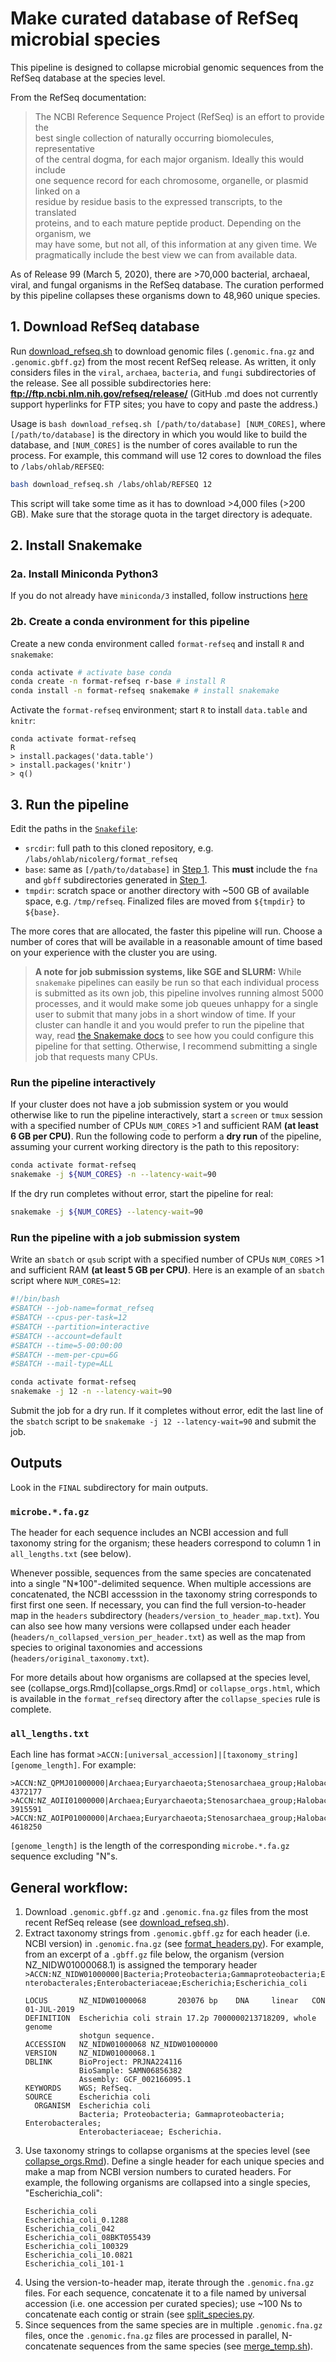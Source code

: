 # Make curated database of RefSeq microbial species 
This pipeline is designed to collapse microbial genomic sequences from the RefSeq database at the species level.  

From the RefSeq documentation:   
>The NCBI Reference Sequence Project (RefSeq) is an effort to provide the   
>best single collection of naturally occurring biomolecules, representative  
>of the central dogma, for each major organism. Ideally this would include   
>one sequence record for each chromosome, organelle, or plasmid linked on a   
>residue by residue basis to the expressed transcripts, to the translated   
>proteins, and to each mature peptide product. Depending on the organism, we   
>may have some, but not all, of this information at any given time. We   
>pragmatically include the best view we can from available data.  

As of Release 99 (March 5, 2020), there are >70,000 bacterial, archaeal, viral, and fungal organisms in the RefSeq database. The curation performed by this pipeline collapses these organisms down to 48,960 unique species.   

## 1. Download RefSeq database
Run [download_refseq.sh](download_refseq.sh) to download genomic files (`.genomic.fna.gz` and `.genomic.gbff.gz`) from the most recent RefSeq release. As written, it only considers files in the `viral`, `archaea`, `bacteria`, and `fungi` subdirectories of the release. See all possible subdirectories here: **ftp://ftp.ncbi.nlm.nih.gov/refseq/release/** (GitHub .md does not currently support hyperlinks for FTP sites; you have to copy and paste the address.)

Usage is `bash download_refseq.sh [/path/to/database] [NUM_CORES]`, where `[/path/to/database]` is the directory in which you would like to build the database, and `[NUM_CORES]` is the number of cores available to run the process. For example, this command will use 12 cores to download the files to `/labs/ohlab/REFSEQ`: 
```bash
bash download_refseq.sh /labs/ohlab/REFSEQ 12
```

This script will take some time as it has to download >4,000 files (>200 GB). Make sure that the storage quota in the target directory is adequate. 

## 2. Install Snakemake 
### 2a. Install Miniconda Python3  
If you do not already have `miniconda/3` installed, follow instructions [here](https://conda.io/en/latest/miniconda.html)
### 2b. Create a conda environment for this pipeline  
Create a new conda environment called `format-refseq` and install `R` and `snakemake`:
```bash
conda activate # activate base conda 
conda create -n format-refseq r-base # install R
conda install -n format-refseq snakemake # install snakemake 
```
Activate the `format-refseq` environment; start `R` to install `data.table` and `knitr`:
```
conda activate format-refseq
R 
> install.packages('data.table')
> install.packages('knitr')
> q()
```

## 3. Run the pipeline 
Edit the paths in the [`Snakefile`](Snakefile):
- `srcdir`: full path to this cloned repository, e.g. `/labs/ohlab/nicolerg/format_refseq`
- `base`: same as `[/path/to/database]` in [Step 1](#1-download-refseq-database). This **must** include the `fna` and `gbff` subdirectories generated in [Step 1](#1-download-refseq-database). 
- `tmpdir`: scratch space or another directory with \~500 GB of available space, e.g. `/tmp/refseq`. Finalized files are moved from `${tmpdir}` to `${base}`.

The more cores that are allocated, the faster this pipeline will run. Choose a number of cores that will be available in a reasonable amount of time based on your experience with the cluster you are using. 

> **A note for job submission systems, like SGE and SLURM:** While `snakemake` pipelines can easily be run so that each individual process is submitted as its own job, this pipeline involves running almost 5000 processes, and it would make some job queues unhappy for a single user to submit that many jobs in a short window of time. If your cluster can handle it and you would prefer to run the pipeline that way, read [the Snakemake docs](https://snakemake.readthedocs.io/en/v5.1.4/executable.html#cluster-execution) to see how you could configure this pipeline for that setting. Otherwise, I recommend submitting a single job that requests many CPUs. 

### Run the pipeline interactively 
If your cluster does not have a job submission system or you would otherwise like to run the pipeline interactively, start a `screen` or `tmux` session with a specified number of CPUs `NUM_CORES` >1 and sufficient RAM **(at least 6 GB per CPU)**. Run the following code to perform a **dry run** of the pipeline, assuming your current working directory is the path to this repository:
```bash
conda activate format-refseq
snakemake -j ${NUM_CORES} -n --latency-wait=90
```

If the dry run completes without error, start the pipeline for real:
```bash 
snakemake -j ${NUM_CORES} --latency-wait=90
```
### Run the pipeline with a job submission system 
Write an `sbatch` or `qsub` script with a specified number of CPUs `NUM_CORES` >1 and sufficient RAM **(at least 5 GB per CPU)**. Here is an example of an `sbatch` script where `NUM_CORES=12`:
```bash
#!/bin/bash
#SBATCH --job-name=format_refseq
#SBATCH --cpus-per-task=12
#SBATCH --partition=interactive
#SBATCH --account=default
#SBATCH --time=5-00:00:00
#SBATCH --mem-per-cpu=6G
#SBATCH --mail-type=ALL

conda activate format-refseq
snakemake -j 12 -n --latency-wait=90
```
Submit the job for a dry run. If it completes without error, edit the last line of the `sbatch` script to be `snakemake -j 12 --latency-wait=90` and submit the job. 

## Outputs
Look in the `FINAL` subdirectory for main outputs. 

### `microbe.*.fa.gz`
The header for each sequence includes an NCBI accession and full taxonomy string for the organism; these headers correspond to column 1 in `all_lengths.txt` (see below).  

Whenever possible, sequences from the same species are concatenated into a single "N\*100"-delimited sequence. When multiple accessions are concatenated, the NCBI accesssion in the taxonomy string corresponds to first first one seen. If necessary, you can find the full version-to-header map in the `headers` subdirectory (`headers/version_to_header_map.txt`). You can also see how many versions were collapsed under each header (`headers/n_collapsed_version_per_header.txt`) as well as the map from species to original taxonomies and accessions (`headers/original_taxonomy.txt`). 

For more details about how organisms are collapsed at the species level, see (collapse_orgs.Rmd)[collapse_orgs.Rmd] or `collapse_orgs.html`, which is available in the `format_refseq` directory after the `collapse_species` rule is complete. 

### `all_lengths.txt`
Each line has format `>ACCN:[universal_accession]|[taxonomy_string] [genome_length]`. For example:
```
>ACCN:NZ_QPMJ01000000|Archaea;Euryarchaeota;Stenosarchaea_group;Halobacteria;Halobacteriales;Halobacteriaceae;Halorussus;Halorussus_rarus 4372177
>ACCN:NZ_AOII01000000|Archaea;Euryarchaeota;Stenosarchaea_group;Halobacteria;Natrialbales;Natrialbaceae;Natrinema;Natrinema_pallidum  3915591
>ACCN:NZ_AOIP01000000|Archaea;Euryarchaeota;Stenosarchaea_group;Halobacteria;Natrialbales;Natrialbaceae;Natrialba;Natrialba_aegyptia  4618250
```
`[genome_length]` is the length of the corresponding `microbe.*.fa.gz` sequence excluding "N"s. 

## General workflow:
1. Download `.genomic.gbff.gz` and `.genomic.fna.gz` files from the most recent RefSeq release (see [download_refseq.sh](download_refseq.sh)). 
2. Extract taxonomy strings from `.genomic.gbff.gz` for each header (i.e. NCBI version) in `.genomic.fna.gz` (see [format_headers.py](format_headers.py)). For example, from an excerpt of a `.gbff.gz` file below, the organism (version NZ_NIDW01000068.1) is assigned the temporary header `>ACCN:NZ_NIDW01000000|Bacteria;Proteobacteria;Gammaproteobacteria;Enterobacterales;Enterobacteriaceae;Escherichia;Escherichia_coli`  
      ```
      LOCUS       NZ_NIDW01000068       203076 bp    DNA     linear   CON 01-JUL-2019
      DEFINITION  Escherichia coli strain 17.2p 7000000213718209, whole genome
                  shotgun sequence.
      ACCESSION   NZ_NIDW01000068 NZ_NIDW01000000
      VERSION     NZ_NIDW01000068.1
      DBLINK      BioProject: PRJNA224116
                  BioSample: SAMN06856382
                  Assembly: GCF_002166095.1
      KEYWORDS    WGS; RefSeq.
      SOURCE      Escherichia coli
        ORGANISM  Escherichia coli
                  Bacteria; Proteobacteria; Gammaproteobacteria; Enterobacterales;
                  Enterobacteriaceae; Escherichia.
      ```
3. Use taxonomy strings to collapse organisms at the species level (see [collapse_orgs.Rmd](collapse_orgs.Rmd)). Define a single header for each unique species and make a map from NCBI version numbers to curated headers. For example, the following organisms are collapsed into a single species, "Escherichia_coli":  
      ```
      Escherichia_coli      
      Escherichia_coli_0.1288    
      Escherichia_coli_042   
      Escherichia_coli_08BKT055439   
      Escherichia_coli_100329   
      Escherichia_coli_10.0821   
      Escherichia_coli_101-1   
      ```
4. Using the version-to-header map, iterate through the `.genomic.fna.gz` files. For each sequence, concatenate it to a file named by universal accession (i.e. one accession per curated species); use ~100 Ns to concatenate each contig or strain (see [split_species.py](split_species.py).    
5. Since sequences from the same species are in multiple `.genomic.fna.gz` files, once the `.genomic.fna.gz` files are processed in parallel, N-concatenate sequences from the same species (see [merge_temp.sh](merge_temp.sh)). 

